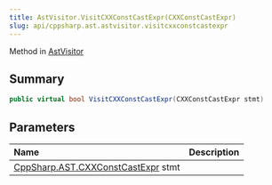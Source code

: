 ```yaml
---
title: AstVisitor.VisitCXXConstCastExpr(CXXConstCastExpr)
slug: api/cppsharp.ast.astvisitor.visitcxxconstcastexpr
---
```

Method in [AstVisitor](/api/cppsharp/ast/astvisitor)

## Summary



```csharp
public virtual bool VisitCXXConstCastExpr(CXXConstCastExpr stmt)
```

## Parameters

|Name|Description|
|:---|:---|
|[CppSharp.AST.CXXConstCastExpr](/api/cppsharp/ast/cxxconstcastexpr) stmt||


